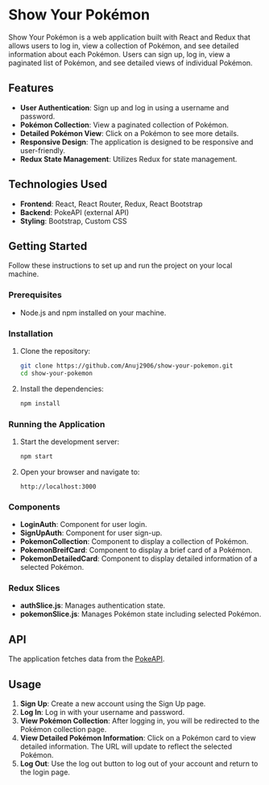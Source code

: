 # Show Your Pokémon

Show Your Pokémon is a web application built with React and Redux that allows users to log in, view a collection of Pokémon, and see detailed information about each Pokémon. Users can sign up, log in, view a paginated list of Pokémon, and see detailed views of individual Pokémon. 

## Features

- **User Authentication**: Sign up and log in using a username and password.
- **Pokémon Collection**: View a paginated collection of Pokémon.
- **Detailed Pokémon View**: Click on a Pokémon to see more details.
- **Responsive Design**: The application is designed to be responsive and user-friendly.
- **Redux State Management**: Utilizes Redux for state management.

## Technologies Used

- **Frontend**: React, React Router, Redux, React Bootstrap
- **Backend**: PokeAPI (external API)
- **Styling**: Bootstrap, Custom CSS

## Getting Started

Follow these instructions to set up and run the project on your local machine.

### Prerequisites

- Node.js and npm installed on your machine.

### Installation

1. Clone the repository:
    ```bash
    git clone https://github.com/Anuj2906/show-your-pokemon.git
    cd show-your-pokemon
    ```

2. Install the dependencies:
    ```bash
    npm install
    ```

### Running the Application

1. Start the development server:
    ```bash
    npm start
    ```

2. Open your browser and navigate to:
    ```
    http://localhost:3000
    ```

### Components

- **LoginAuth**: Component for user login.
- **SignUpAuth**: Component for user sign-up.
- **PokemonCollection**: Component to display a collection of Pokémon.
- **PokemonBreifCard**: Component to display a brief card of a Pokémon.
- **PokemonDetailedCard**: Component to display detailed information of a selected Pokémon.

### Redux Slices

- **authSlice.js**: Manages authentication state.
- **pokemonSlice.js**: Manages Pokémon state including selected Pokémon.

## API

The application fetches data from the [PokeAPI](https://pokeapi.co/).

## Usage

1. **Sign Up**: Create a new account using the Sign Up page.
2. **Log In**: Log in with your username and password.
3. **View Pokémon Collection**: After logging in, you will be redirected to the Pokémon collection page.
4. **View Detailed Pokémon Information**: Click on a Pokémon card to view detailed information. The URL will update to reflect the selected Pokémon.
5. **Log Out**: Use the log out button to log out of your account and return to the login page.



